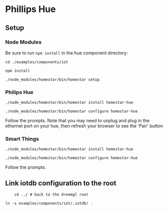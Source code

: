 # Phillips Hue 

## Setup

### Node Modules

Be sure to run `npm install` in the hue component directory:

    cd ./examples/components/iot
    
    npm install

    ./node_modules/homestar/bin/homestar setup

### Philips Hue

    ./node_modules/homestar/bin/homestar install homestar-hue

    ./node_modules/homestar/bin/homestar configure homestar-hue

Follow the prompts. Note that you may need to unplug and plug in the ethernet port on your hue, then refresh your browser to see the 'Pair' button

### Smart Things

    ./node_modules/homestar/bin/homestar install homestar-hue

    ./node_modules/homestar/bin/homestar configure homestar-hue

Follow the prompts.

## Link iotdb configuration to the root

		cd ../ # back to the dreemgl root

    ln -s examples/components/iot/.iotdb/ .
